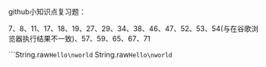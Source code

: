 github小知识点复习题：

7、8、11、17、18、19、27、29、34、38、46、47、52、53、54(与在谷歌浏览器执行结果不一致)、57、59、65、67、71

```String.raw`Hello\nworld`
String.raw`Hello\nworld`
```

